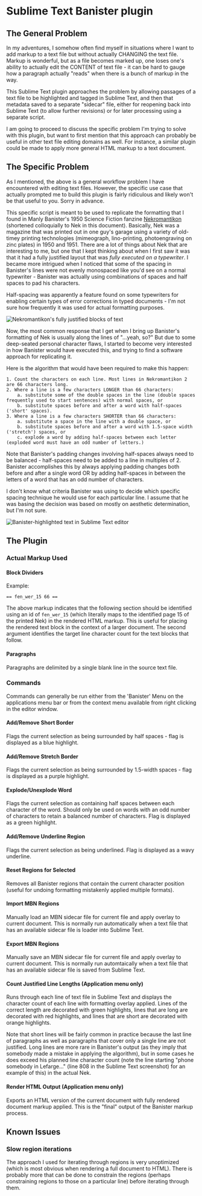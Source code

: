 # Sublime Text Banister plugin

## The General Problem

In my adventures, I somehow often find myself in situations where I want to add markup to a text file but without actually CHANGING the text file. Markup is wonderful, but as a file becomes marked up, one loses one's ability to actually edit the CONTENT of text file - it can be hard to gauge how a paragraph actually "reads" when there is a bunch of markup in the way.

This Sublime Text plugin approaches the problem by allowing passages of a text file to be highlighted and tagged in Sublime Text, and then that metadata saved to a separate "sidecar" file, either for reopening back into Sublime Text (to allow further revisions) or for later processing using a separate script.

I am going to proceed to discuss the specific problem I'm trying to solve with this plugin, but want to first mention that this approach can probably be useful in other text file editing domains as well. For instance, a similar plugin could be made to apply more general HTML markup to a text document.


## The Specific Problem

As I mentioned, the above is a general workflow problem I have encountered with editing text files. However, the specific use case that actually prompted me to build this plugin is fairly ridiculous and likely won't be that useful to you. Sorry in advance.

This specific script is meant to be used to replicate the formatting that I found in Manly Banister's 1950 Science Fiction fanzine [Nekromantikon](https://fanac.org/fanzines/Nekromantikon/) (shortened colloquially to Nek in this document). Basically, Nek was a magazine that was printed out in one guy's garage using a variety of old-timey printing technologies (mimeograph, lino-printing, photoengraving on zinc plates) in 1950 and 1951. There are a lot of things about Nek that are interesting to me, but one that I kept thinking about when I first saw it was that it had a fully justified layout that was *fully executed on a typewriter*. I became more intrigued when I noticed that some of the spacing in Banister's lines were not evenly monospaced like you'd see on a normal typewriter - Banister was actually using combinations of spaces and half spaces to pad his characters.

Half-spacing was apparently a feature found on some typewriters for enabling certain types of error corrections in typed documents - I'm not sure how frequently it was used for actual formatting purposes.

![Nekromantikon's fully justified blocks of text](img/nekromantikon.png)

Now, the most common response that I get when I bring up Banister's formatting of Nek is usually along the lines of "...yeah, so?" But due to some deep-seated personal character flaws, I started to become very interested in how Banister would have executed this, and trying to find a software approach for replicating it. 

Here is the algorithm that would have been required to make this happen:

    1. Count the characters on each line. Most lines in Nekromantikon 2 are 66 characters long.
    2. Where a line is a few characters LONGER than 66 characters:
        a. substitute some of the double spaces in the line (double spaces frequently used to start sentences) with normal spaces, or
        b. substitute spaces before and after a word with half-spaces ('short' spaces).
    3. Where a line is a few characters SHORTER than 66 characters:
        a. substitute a space in the line with a double space, or
        b. substitute spaces before and after a word with 1.5-space width ('stretch') spaces, or
        c. explode a word by adding half-spaces between each letter (exploded word must have an odd number of letters.)

Note that Banister's padding changes involving half-spaces always need to be balanced - half-spaces need to be added to a line in multiples of 2. Banister accomplishes this by always applying padding changes both before and after a single word OR by adding half-spaces in between the letters of a word that has an odd number of characters.

I don't know what criteria Banister was using to decide which specific spacing technique he would use for each particular line. I assume that he was basing the decision was based on mostly on aesthetic determination, but I'm not sure.


![Banister-highlighted text in Sublime Text editor](img/nekromantikon_edits.png)


## The Plugin

### Actual Markup Used

#### Block Dividers

Example: 

    == fen_wer_15 66 ==

The above markup indicates that the following section should be identified using an id of `fen_wer_15` (which literally maps to the identified page 15 of the printed Nek) in the rendered HTML markup. This is useful for placing the rendered text block in the context of a larger document. The second argument identifies the target line character count for the text blocks that follow.

#### Paragraphs

Paragraphs are delimited by a single blank line in the source text file.



### Commands

Commands can generally be run either from the 'Banister' Menu on the applications menu bar or from the context menu available from right clicking in the editor window.

#### Add/Remove Short Border

Flags the current selection as being surrounded by half spaces - flag is displayed as a blue highlight. 

#### Add/Remove Stretch Border

Flags the current selection as being surrounded by 1.5-width spaces - flag is displayed as a purple highlight.

#### Explode/Unexplode Word

Flags the current selection as containing half spaces between each character of the word. Should only be used on words with an odd number of characters to retain a balanced number of characters. Flag is displayed as a green highlight.

#### Add/Remove Underline Region

Flags the current selection as being underlined. Flag is displayed as a wavy underline.

#### Reset Regions for Selected

Removes all Banister regions that contain the current character position (useful for undoing formatting mistakenly applied multiple formats).

#### Import MBN Regions

Manually load an MBN sidecar file for current file and apply overlay to current document. This is normally run automatically when a text file that has an available sidecar file is loader into Sublime Text.

#### Export MBN Regions

Manually save an MBN sidecar file for current file and apply overlay to current document. This is normally run automtaically when a text file that has an available sidecar file is saved from Sublime Text.

#### Count Justified Line Lengths (Application menu only)

Runs through each line of text file in Sublime Text and displays the character count of each line with formatting overlay applied. Lines of the correct length are decorated with green highlights, lines that are long are decorated with red highlights, and lines that are short are decorated with orange highlights.

Note that short lines will be fairly common in practice because the last line of paragraphs as well as paragraphs that cover only a single line are not justified. Long lines are more rare in Banister's output (as they imply that somebody made a mistake in applying the algorithm), but in some cases he does exceed his planned line character count (note the line starting "phone somebody in Lefarge..." (line 808 in the Sublime Text screenshot) for an example of this) in the actual Nek.

#### Render HTML Output (Application menu only)

Exports an HTML version of the current document with fully rendered document markup applied. This is the "final" output of the Banister markup process.


## Known Issues

### Slow region iterations

The approach I used for iterating through regions is very unoptimized (which is most obvious when rendering a full document to HTML). There is probably more that can be done to constrain the regions (perhaps constraining regions to those on a particular line) before iterating through them.